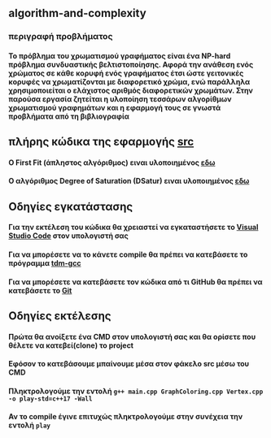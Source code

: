 ## algorithm-and-complexity

### περιγραφή προβλήματος 
#### Το πρόβλημα του χρωματισμού γραφήματος είναι ένα NP-hard πρόβλημα συνδυαστικής βελτιστοποίησης. Αφορά την ανάθεση ενός χρώματος σε κάθε κορυφή ενός γραφήματος έτσι ώστε γειτονικές κορυφές να χρωματίζονται με διαφορετικό χρώμα, ενώ παράλληλα χρησιμοποιείται ο ελάχιστος αριθμός διαφορετικών χρωμάτων. Στην παρούσα εργασία ζητείται η υλοποίηση τεσσάρων αλγορίθμων χρωματισμού γραφημάτων και η εφαρμογή τους σε γνωστά προβλήματα από τη βιβλιογραφία

## πλήρης κώδικα της εφαρμογής [src](https://github.com/chrissavelonas/algorithm-and-complexity/tree/main/src)

#### O First Fit (άπληστος αλγόριθμος) ειναι υλοποιημένος [εδω](https://github.com/chrissavelonas/algorithm-and-complexity/blob/b03c549d994550f650c61053139cbc08d099fc49/src/GraphColoring.cpp#L130) 

#### O αλγόριθμος Degree of Saturation (DSatur) ειναι υλοποιημένος [εδω](https://github.com/chrissavelonas/algorithm-and-complexity/blob/b03c549d994550f650c61053139cbc08d099fc49/src/GraphColoring.cpp#L178)

## Οδηγίες εγκατάστασης


#### Για την εκτέλεση του κώδικα θα χρειαστεί να εγκαταστήσετε το  [Visual Studio Code](https://code.visualstudio.com/download) στον υπολογιστή σας

#### Για να μπορέσετε να το κάνετε compile θα πρέπει να κατεβάσετε το πρόγραμμα  [tdm-gcc](https://sourceforge.net/projects/tdm-gcc/)

#### Για να μπορέσετε να κατεβάσετε τον κώδικα από τι GitHub θα πρέπει να κατεβάσετε το  [Git](https://git-scm.com/)



## Οδηγίες εκτέλεσης

#### Πρώτα θα ανοίξετε ένα CMD στον υπολογιστή σας και θα ορίσετε που θέλετε να κατεβεί(clone) το project

#### Εφόσον το κατεβάσουμε μπαίνουμε μέσα στον φάκελο src μέσω του CMD

#### Πληκτρολογούμε  την εντολή `g++ main.cpp GraphColoring.cpp Vertex.cpp -o play-std=c++17 -Wall`

#### Αν το compile έγινε επιτυχώς πληκτρολογούμε στην συνέχεια την εντολή `play`


